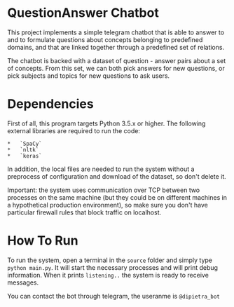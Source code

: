# QuestionAnswer Chatbot

This project implements a simple telegram chatbot that is able to answer to and to formulate questions
about concepts belonging to predefined domains, and that are linked together through a predefined set
of relations.

The chatbot is backed with a dataset of question - answer pairs about a set of concepts. From this set,
we can both pick answers for new questions, or pick subjects and topics for new questions to ask users.

# Dependencies
First of all, this program targets Python 3.5.x or higher. The following external libraries are required 
to run the code:

    *   `SpaCy`
    *   `nltk`
    *   `keras`

In addition, the local files are needed to run the system without a preprocess of configuration and download of
the dataset, so don't delete it.

Important: the system uses communication over TCP between two processes on the same machine (but they could be on 
different machines in a hypothetical production environment), so make sure you don't have particular firewall
rules that block traffic on localhost.

# How To Run
To run the system, open a terminal in the `source` folder and simply type ``python main.py``. 
It will start the necessary processes and will print debug information. When it prints `listening..` the system is ready to receive messages.

You can contact the bot through telegram, the useranme is `@dipietra_bot`
